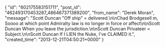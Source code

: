  {
   "id": "602175583151711",
   "post_id": "462493170453287_486467371389200",
   "from_name": "Derek Moran",
   "message": "Scott Duncan \"Off ship\" = delivered.\n\nChad Brodgesell m, Soooo at which point Admiralty law is no longer in force or affect\n\nScott Duncan When you leave the jurisdiction.\n\nScott Duncan Privateer = Subject.\n\nScott Duncan If I LIEN the Nuke, I've CLAIMED it.",
   "created_time": "2013-12-21T04:50:21+0000"
 }

